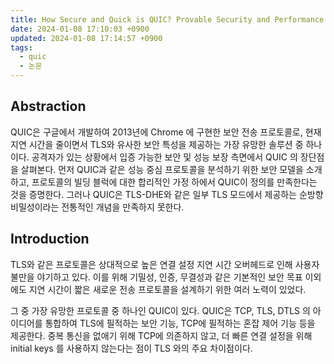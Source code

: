 ```yaml
---
title: How Secure and Quick is QUIC? Provable Security and Performance Analyses
date: 2024-01-08 17:10:03 +0900
updated: 2024-01-08 17:14:57 +0900
tags:
  - quic
  - 논문
---
```


## Abstraction

QUIC은 구글에서 개발하여 2013년에 Chrome 에 구현한 보안 전송 프로토콜로, 현재 지연 시간을 줄이면서 TLS와 유사한 보안 특성을 제공하는 가장 유망한 솔루션 중 하나이다. 공격자가 있는 상황에서 입증 가능한 보안 및 성능 보장 측면에서 QUIC 의 장단점을 살펴본다. 먼저 QUIC과 같은 성능 중심 프로토콜을 분석하기 위한 보안 모델을 소개하고, 프로토콜의 빌딩 블럭에 대한 합리적인 가정 하에서 QUIC이 정의를 만족한다는 것을 증명한다. 그러나 QUIC은 TLS-DHE와 같은 일부 TLS 모드에서 제공하는 순방향 비밀성이라는 전통적인 개념을 만족하지 못한다. 

## Introduction

TLS와 같은 프로토콜은 상대적으로 높은 연결 설정 지연 시간 오버헤드로 인해 사용자 불만을 야기하고 있다. 이를 위해 기밀성, 인증, 무결성과 같은 기본적인 보안 목표 이외에도 지연 시간이 짧은 새로운 전송 프로토콜을 설계하기 위한 여러 노력이 있었다. 

그 중 가장 유망한 프로토콜 중 하나인 QUIC이 있다. QUIC은 TCP, TLS, DTLS 의 아이디어를 통합하여 TLS에 필적하는 보안 기능, TCP에 필적하는 혼잡 제어 기능 등을 제공한다. 중복 통신을 없애기 위해 TCP에 의존하지 않고, 더 빠른 연결 설정을 위해 initial keys 를 사용하지 않는다는 점이 TLS 와의 주요 차이점이다. 
